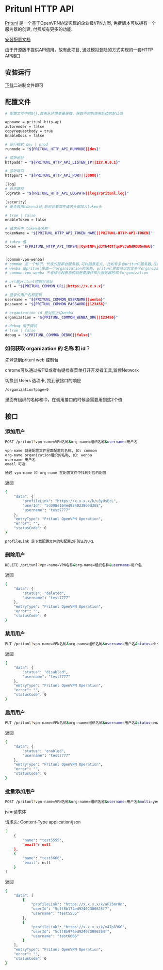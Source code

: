 # Pritunl HTTP API

[Pritunl](https://pritunl.com/) 是一个基于OpenVPN协议实现的企业级VPN方案, 免费版本可以拥有一个服务器的创建, 付费版有更多的功能.

[安装配置文档](https://docs.pritunl.com/docs)

由于开源版不提供API调用，故有此项目, 通过模拟登陆的方式实现的一套HTTP API接口

## 安装运行

[下载](https://github.com/chanyipiaomiao/pritunl-http-api/releases)二进制文件即可

## 配置文件

```bash
# 配置文件中的${},首先从环境变量获取，获取不到则使用后边的默认值

appname = pritunl-http-api
autorender = false
copyrequestbody = true
EnableDocs = false

# 运行模式 dev | prod
runmode = "${PRITUNL_HTTP_API_RUNMODE||dev}"

# 监听地址
httpaddr = "${PRITUNL_HTTP_API_LISTEN_IP||127.0.0.1}"

# 监听端口
httpport = "${PRITUNL_HTTP_API_PORT||30080}"

[log]
# 日志路径
logPath = "${PRITUNL_HTTP_API_LOGPATH||logs/pritunl.log}"

[security]
# 是否启用token认证,启用会要求在请求头部加入token头

# true | false
enableToken = false

# 请求头中 token头名称
tokenName = "${PRITUNL_HTTP_API_TOKEN_NAME||PRITUNL-HTTP-API-TOKEN}"

# token 值
token = "${PRITUNL_HTTP_API_TOKEN||CyNINFvjdJTh4QTfqsPVJuNdRDUGvHnU}"


[common-vpn-wenba]
# common 是一个标识，代表的是那台服务器,可以随意定义, 比如有多台pritunl服务器,在调接口的时候会用到
# wenba 是pritunl里面一个organization的名称, pritunl里面可以包含多个organization, 在调接口的时候会用到
# common-vpn-wenba 三者结合起来指的就是要操作那台服务器的那个organization

# url是pritunl控制台地址
url = "${PRITUNL_COMMON_URL||https://x.x.x.x}"

# 登录的用户名和密码
username = "${PRITUNL_COMMON_USERNAME||wenba}"
password = "${PRITUNL_COMMON_PASSWORD||123456}"

# organization id 是对应上边wenba
organization = "${PRITUNL_COMMON_WENBA_ORG||123456}"

# debug 用于调试
# true | false
debug = "${PRITUNL_COMMON_DEBUG||false}"
```

### 如何获取 organization 的 名称 和 id？

先登录到pritunl web 控制台

chrome可以通过按F12或者右键检查菜单打开开发者工具,监控Network

切换到 Users 选项卡, 找到该接口的响应

```bash
/organization?page=0
```

里面有组织的名称和ID，在调用接口的时候会需要用到这2个值


## 接口

### 添加用户

```bash
POST /pritunl?vpn-name=VPN名称&org-name=组织名称&username=用户名

vpn-name 就是配置文件里面配置的名称, 如: common
org-name organization组织的名称, 如: wenba
username 用户名
email 可选

通过 vpn-name 和 org-name 在配置文件中找到对应的配置

```

返回

```bash
{
    "data": {
        "profileLink": "https://x.x.x.x/k/u3yUsEcL",
        "userId": "5d008e164ed924023806d388",
        "username": "test7777"
    },
    "entryType": "Pritunl OpenVPN Operation",
    "error": "",
    "statusCode": 0
}

profileLink 是下载配置文件的和配置2步验证的URL
```

### 删除用户

```bash
DELETE /pritunl?vpn-name=VPN名称&org-name=组织名称&username=用户名
```

返回

```bash
{
    "data": {
        "status": "deleted",
        "username": "test7777"
    },
    "entryType": "Pritunl OpenVPN Operation",
    "error": "",
    "statusCode": 0
}
```


### 禁用用户

```bash
PUT /pritunl?vpn-name=VPN名称&org-name=组织名称&username=用户名&status=disable
```

返回

```bash
{
    "data": {
        "status": "disabled",
        "username": "test7777"
    },
    "entryType": "Pritunl OpenVPN Operation",
    "error": "",
    "statusCode": 0
}
```

### 启用用户

```bash
PUT /pritunl?vpn-name=VPN名称&org-name=组织名称&username=用户名&status=enable
```

返回

```bash
{
    "data": {
        "status": "enabled",
        "username": "test7777"
    },
    "entryType": "Pritunl OpenVPN Operation",
    "error": "",
    "statusCode": 0
}
```

### 批量添加用户

```bash
POST /pritunl?vpn-name=VPN名称&org-name=组织名称&username=用户名&multi=yes
```

json请求体

请求头: Content-Type  application/json

```bash
[
	{
		"name": "test5555",
		"email": null
	},
	{
		"name": "test6666",
		"email": null
	}
]
```

返回

```bash
{
    "data": [
        {
            "profileLink": "https://x.x.x.x/k/aP25mrUn",
            "userId": "5cff8b174ed92402380625f7",
            "username": "test5555"
        },
        {
            "profileLink": "https://x.x.x.x/k/x47p83KG",
            "userId": "5cff8b974ed924023806264f",
            "username": "test6666"
        }
    ],
    "entryType": "Pritunl OpenVPN Operation",
    "error": "",
    "statusCode": 0
}
```


